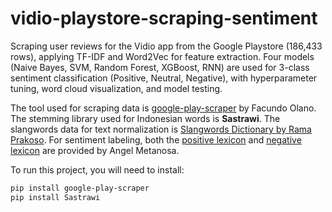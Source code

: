 # vidio-playstore-scraping-sentiment
Scraping user reviews for the Vidio app from the Google Playstore (186,433 rows), applying TF-IDF and Word2Vec for feature extraction. Four models (Naive Bayes, SVM, Random Forest, XGBoost, RNN) are used for 3-class sentiment classification (Positive, Neutral, Negative), with hyperparameter tuning, word cloud visualization, and model testing. <br>

The tool used for scraping data is [google-play-scraper](https://github.com/facundoolano/google-play-scraper) by Facundo Olano. The stemming library used for Indonesian words is **Sastrawi**. The slangwords data for text normalization is [Slangwords Dictionary by Rama Prakoso](https://raw.githubusercontent.com/ramaprakoso/analisis-sentimen/refs/heads/master/kamus/kbba.txt). For sentiment labeling, both the [positive lexicon](https://raw.githubusercontent.com/angelmetanosaa/dataset/main/lexicon_positive.csv) and [negative lexicon](https://raw.githubusercontent.com/angelmetanosaa/dataset/main/lexicon_negative.csv) are provided by Angel Metanosa. <br>

To run this project, you will need to install:

```bash
pip install google-play-scraper
pip install Sastrawi

